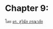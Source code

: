 Chapter 9: 
===
โดย [ดร. สุวินัย ภรณวลัย](https://www.facebook.com/suvinaip/posts/2394555527248241?hc_location=ufi)
<!--stackedit_data:
eyJoaXN0b3J5IjpbLTEyNTcwNjUxMjhdfQ==
-->